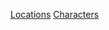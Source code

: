 <!-- TITLE: Ulpha -->
<!-- SUBTITLE: The land of mud and no bells. -->

[Locations](dnd/ulpha/locations)
[Characters](dnd/ulpha/characters)